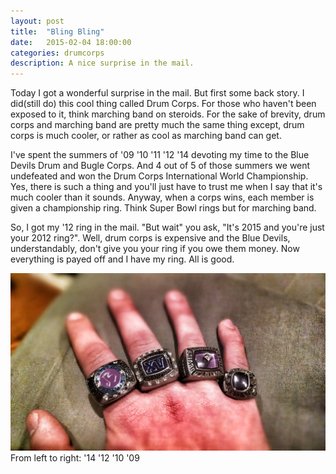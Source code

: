 ```yaml
---
layout: post
title:  "Bling Bling"
date:   2015-02-04 18:00:00
categories: drumcorps
description: A nice surprise in the mail.
---
```

Today I got a wonderful surprise in the mail. But first some back story. I did(still do) this cool thing called Drum Corps. For those who haven't been exposed to it, think marching band on steroids. For the sake of brevity, drum corps and marching band are pretty much the same thing except, drum corps is much cooler, or rather as cool as marching band can get.

I've spent the summers of '09 '10 '11 '12 '14 devoting my time to the Blue Devils Drum and Bugle Corps. And 4 out of 5 of those summers we went undefeated and won the Drum Corps International World Championship. Yes, there is such a thing and you'll just have to trust me when I say that it's much cooler than it sounds. Anyway, when a corps wins, each member is given a championship ring. Think Super Bowl rings but for marching band.

So, I got my '12 ring in the mail. "But wait" you ask, "It's 2015 and you're just your 2012 ring?". Well, drum corps is expensive and the Blue Devils, understandably, don't give you your ring if you owe them money. Now everything is payed off and I have my ring. All is good.

![All the Rings.](/assets/media/rings.jpg)
From left to right: '14 '12 '10 '09
